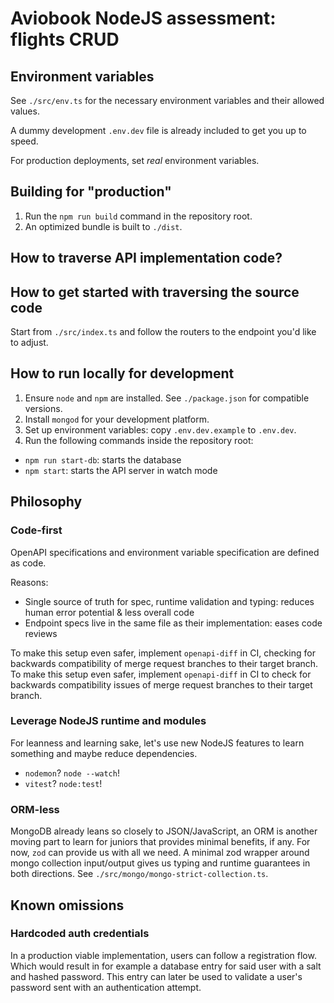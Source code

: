 # Aviobook NodeJS assessment: flights CRUD

## Environment variables

See `./src/env.ts` for the necessary environment variables and their allowed values.

A dummy development `.env.dev` file is already included to get you up to speed.

For production deployments, set _real_ environment variables.
## Building for "production"

1. Run the `npm run build` command in the repository root.
1. An optimized bundle is built to `./dist`.

## How to traverse API implementation code?
## How to get started with traversing the source code

Start from `./src/index.ts` and follow the routers to the endpoint you'd like to adjust.


## How to run locally for development

1. Ensure `node` and `npm` are installed. See `./package.json` for compatible versions.
1. Install `mongod` for your development platform.
1. Set up environment variables: copy `.env.dev.example` to `.env.dev`.
1. Run the following commands inside the repository root:
  - `npm run start-db`: starts the database
  - `npm start`: starts the API server in watch mode


## Philosophy

### Code-first

OpenAPI specifications and environment variable specification are defined as code.

Reasons:
- Single source of truth for spec, runtime validation and typing: reduces human error potential & less overall code
- Endpoint specs live in the same file as their implementation: eases code reviews

To make this setup even safer, implement `openapi-diff` in CI, checking for backwards compatibility of merge request branches to their target branch.
To make this setup even safer, implement `openapi-diff` in CI to check for backwards compatibility issues of merge request branches to their target branch.

### Leverage NodeJS runtime and modules

For leanness and learning sake, let's use new NodeJS features to learn something and maybe reduce dependencies.

- `nodemon`? `node --watch`!
- `vitest`? `node:test`!

### ORM-less

MongoDB already leans so closely to JSON/JavaScript, an ORM is another moving part to learn for juniors that provides minimal benefits, if any.
For now, `zod` can provide us with all we need.
A minimal zod wrapper around mongo collection input/output gives us typing and runtime guarantees in both directions.
See `./src/mongo/mongo-strict-collection.ts`.


## Known omissions

### Hardcoded auth credentials

In a production viable implementation, users can follow a registration flow.
Which would result in for example a database entry for said user with a salt and hashed password.
This entry can later be used to validate a user's password sent with an authentication attempt.
